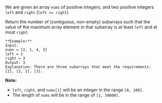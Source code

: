 We are given an array `nums` of positive integers, and two positive integers
`left` and `right` (`left <= right`).

Return the number of (contiguous, non-empty) subarrays such that the value of
the maximum array element in that subarray is at least `left` and at most
`right`.

    
    
    **Example:**
    Input: 
    nums = [2, 1, 4, 3]
    left = 2
    right = 3
    Output: 3
    Explanation: There are three subarrays that meet the requirements: [2], [2, 1], [3].
    

**Note:**

  * `left`, `right`, and `nums[i]` will be an integer in the range `[0, 109]`.
  * The length of `nums` will be in the range of `[1, 50000]`.

